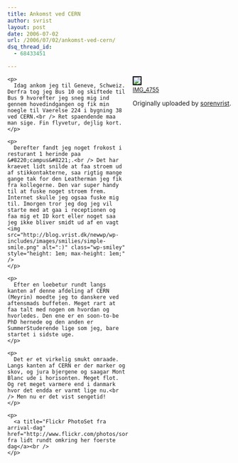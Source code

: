 ```yaml
---
title: Ankomst ved CERN
author: svrist
layout: post
date: 2006-07-02
url: /2006/07/02/ankomst-ved-cern/
dsq_thread_id:
  - 68433451

---
```

<div style="float:right;margin-left:10px;margin-bottom:10px;">
  <a title="photo sharing" href="http://www.flickr.com/photos/sorenvrist/180107459/"><img style="border:2px solid #000000;" src="http://static.flickr.com/71/180107459_ee9d191dff_m.jpg" /></a><span style="font-size:0.9em;margin-top:0;"><br /> <a href="http://www.flickr.com/photos/sorenvrist/180107459/">IMG_4755</a></span></p> 
  
  <p>
    Originally uploaded by <a href="http://www.flickr.com/people/sorenvrist/">sorenvrist</a>.</div> 
    
    <p>
      Idag ankom jeg til Geneve, Schweiz. Derfra tog jeg Bus 10 og skiftede til Bus 9 hvorefter jeg sneg mig ind gennem hovedindgangen og fik min noegle til Vaerelse 224 i bygning 38 ved CERN.<br /> Ret spaendende maa man sige. Fin flyvetur, dejlig kort.
    </p>
    
    <p>
      Derefter fandt jeg noget frokost i resturant 1 herinde paa &#8220;campus&#8221;.<br /> Det har kraevet lidt snilde at faa stroem ud af stikkontakterne, saa rigtig mange gange tak for den Leatherman jeg fik fra kollegerne. Den var super handy til at fuske noget stroem frem. Internet skulle jeg ogsaa fuske mig til. Imorgen tror jeg dog jeg vil starte med at gaa i receptionen og faa mig et ID kort eller noget saa jeg ikke bliver smidt ud af en vagt <img src="http://blog.vrist.dk/newwp/wp-includes/images/smilies/simple-smile.png" alt=":)" class="wp-smiley" style="height: 1em; max-height: 1em;" />
    </p>
    
    <p>
      Efter en loebetur rundt langs kanten af denne afdeling af CERN (Meyrin) moedte jeg to danskere ved aftensmads buffeten. Meget rart at faa talt med nogen om hvordan og hvorledes. Den ene er en soon-to-be PhD hernede og den anden er SummerStuderende lige som jeg, bare startet i sidste uge.
    </p>
    
    <p>
      Det er et virkelig smukt omraade. Langs kanten af CERN er der marker og skov, og jura bjergene og saagar Mont Blanc ude i horisonten. Meget flot. Og ret meget varmere end i danmark hvor det endda er varmt lige nu.<br /> Men nu er det vist sengetid!
    </p>
    
    <p>
      <a title="Flickr PhotoSet fra arrival-dag" href="http://www.flickr.com/photos/sorenvrist/sets/72157594184955510/">Billeder fra lidt rundt omkring her foerste dag</a><br />
    </p>